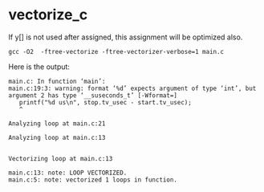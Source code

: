 # vectorize_c

If y[] is not used after assigned, this assignment will be optimized also.

`gcc -O2  -ftree-vectorize -ftree-vectorizer-verbose=1 main.c`

Here is the output:

```
main.c: In function ‘main’:
main.c:19:3: warning: format ‘%d’ expects argument of type ‘int’, but argument 2 has type ‘__suseconds_t’ [-Wformat=]
   printf("%d us\n", stop.tv_usec - start.tv_usec);
   ^

Analyzing loop at main.c:21

Analyzing loop at main.c:13


Vectorizing loop at main.c:13

main.c:13: note: LOOP VECTORIZED.
main.c:5: note: vectorized 1 loops in function.
```
